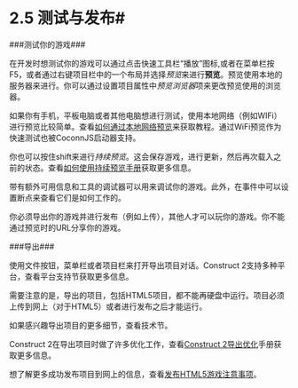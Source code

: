 # 2.5 测试与发布#

###测试你的游戏###

在开发时想测试你的游戏可以通过点击快速工具栏“播放”图标,或者在菜单栏按F5，或者通过右键项目栏中的一个布局并选择*预览*来进行**预览**。预览使用本地的服务器来进行。你可以通过设置项目属性中*预览浏览器*项来更改预览使用的浏览器。

如果你有手机，平板电脑或者其他电脑想进行测试，使用本地网络（例如WIFi）进行预览比较简单。查看[如何通过本地网络预览](http://www.scirra.com/tutorials/247/how-to-preview-on-a-local-network)来获取教程。通过WiFi预览作为快速测试也被CoconnJS启动器支持。

你也可以按住shift来进行*持续预览*。这会保存游戏，进行更新，然后再次载入之前的状态。查看[如何使用持续预览手册](https://www.scirra.com/tutorials/529/how-to-use-continuous-preview)获取更多信息。

带有额外可用信息和工具的调试器可以用来调试你的游戏。此外，在事件中可以设置断点来查看它们是如何工作的。

你必须导出你的游戏并进行发布（例如上传），其他人才可以玩你的游戏。你不能通过预览时的URL分享你的游戏。

###导出###

使用文件按钮，菜单栏或者项目栏来打开导出项目对话。Construct 2支持多种平台，查看平台支持节获取更多信息。

需要注意的是，导出的项目，包括HTML5项目，都不能再硬盘中运行。项目必须上传到网上（对于HTML5）或者进行发布之后才能运行。

如果感兴趣导出项目的更多细节，查看技术节。

Construct 2在导出项目时做了许多优化工作，查看[Construct 2导出优化](https://www.scirra.com/tutorials/577/construct-2s-export-time-optimisations)手册获取更多信息。

想了解更多成功发布项目到网上的信息，查看[发布HTML5游戏注意事项](https://www.scirra.com/tutorials/655/tips-on-publishing-html5-games-to-the-web)。